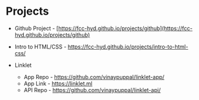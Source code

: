 Projects
========


- Github Project - [https://fcc-hyd.github.io/projects/github](https://fcc-hyd.github.io/projects/github)

- Intro to HTML/CSS - https://fcc-hyd.github.io/projects/intro-to-html-css/

- Linklet
  - App Repo - https://github.com/vinaypuppal/linklet-app/
  - App Link - https://linklet.ml
  - API Repo - https://github.com/vinaypuppal/linklet-api/
